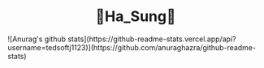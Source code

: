 
<h1 align="center"><strong>👻Ha_Sung👻</strong></h1>
![Anurag's github stats](https://github-readme-stats.vercel.app/api?username=tedsoftj1123)](https://github.com/anuraghazra/github-readme-stats)
